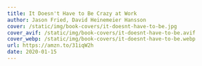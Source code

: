 ```yaml
---
title: It Doesn't Have to Be Crazy at Work
author: Jason Fried, David Heinemeier Hansson
cover: /static/img/book-covers/it-doesnt-have-to-be.jpg
cover_avif: /static/img/book-covers/it-doesnt-have-to-be.avif
cover_webp: /static/img/book-covers/it-doesnt-have-to-be.webp
url: https://amzn.to/31iqW2h
date: 2020-01-15
---
```

